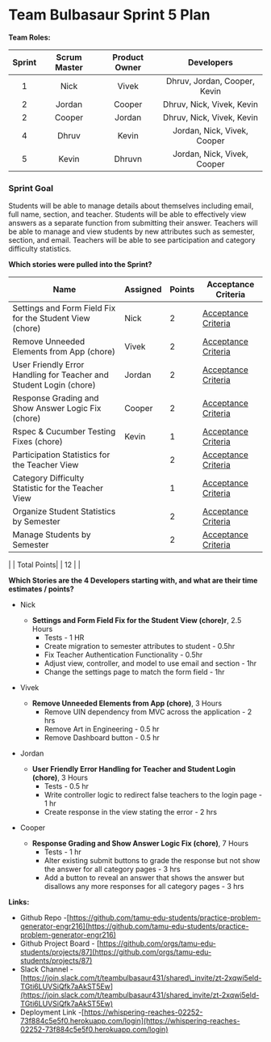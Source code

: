 

# Team Bulbasaur Sprint 5 Plan

**Team Roles:**

| Sprint | Scrum Master | Product Owner | Developers |
| :---: | :---: | :---: | :---: |
| 1 | Nick | Vivek | Dhruv, Jordan, Cooper, Kevin |
| 2 | Jordan | Cooper | Dhruv, Nick, Vivek, Kevin |
| 2 | Cooper | Jordan | Dhruv, Nick, Vivek, Kevin |
| 4 | Dhruv | Kevin | Jordan, Nick, Vivek, Cooper |
| 5 | Kevin | Dhruvn | Jordan, Nick, Vivek, Cooper |

### Sprint Goal
Students will be able to manage details about themselves including email, full name, section, and teacher. Students will be able to effectively view answers as a separate function from submitting their answer.
Teachers will be able to manage and view students by new attributes such as semester, section, and email. Teachers will be able to see participation and category difficulty statistics.
<br>


**Which stories were pulled into the Sprint?**

| Name                               | Assigned   | Points | Acceptance Criteria                                                                                                             |
|------------------------------------|------------|--------|---------------------------------------------------------------------------------------------------------------------------------|
| Settings and Form Field Fix for the Student View (chore)           |  Nick  | 2      | [Acceptance Criteria]()                                                                       |
| Remove Unneeded Elements from App (chore)         |  Vivek  | 2      | [Acceptance Criteria]()                                                                         |
| User Friendly Error Handling for Teacher and Student Login (chore)              |  Jordan  | 2      | [Acceptance Criteria]()                                                                                                       |
| Response Grading and Show Answer Logic Fix (chore)               |  Cooper  | 2      | [Acceptance Criteria]()                                                |
|  Rspec & Cucumber Testing Fixes (chore) | Kevin  | 1      | [Acceptance Criteria]()                                                                                                       |
| Participation Statistics for the Teacher View        |    | 2      | [Acceptance Criteria]()                                                                                                       |
| Category Difficulty Statistic for the Teacher View          |    | 1      | [Acceptance Criteria]()                                                                                                       |           
| Organize Student Statistics by Semester |   | 2 | [Acceptance Criteria]() |
| Manage Students by Semester |   | 2 | [Acceptance Criteria]() |
|
| Total Points|    | 12      |                                                                                                      |





**Which Stories are the 4 Developers starting with, and what are their time estimates / points?**
 
* Nick   
  * **Settings and Form Field Fix for the Student View (chore)r**, 2.5 Hours
     * Tests - 1 HR
     * Create migration to semester attributes to student - 0.5hr
     * Fix Teacher Authentication Functionality - 0.5hr
     * Adjust view, controller, and model to use email and section  - 1hr
     * Change the settings page to match the form field - 1hr

* Vivek  
  * **Remove Unneeded Elements from App (chore)**, 3 Hours
     * Remove UIN dependency from MVC across the application - 2 hrs
     * Remove Art in Engineering - 0.5 hr
     * Remove Dashboard button  - 0.5 hr

* Jordan   
  * **User Friendly Error Handling for Teacher and Student Login (chore)**, 3 Hours
     * Tests - 0.5 hr
     * Write controller logic to redirect false teachers to the login page - 1 hr
     * Create response in the view stating the error - 2 hrs
     
* Cooper 
  * **Response Grading and Show Answer Logic Fix (chore)**, 7 Hours
     * Tests - 1 hr
     * Alter existing submit buttons to grade the response but not show the answer for all category pages - 3 hrs
     * Add a button to reveal an answer that shows the answer but disallows any more responses for all category pages - 3 hrs

**Links:**

* Github Repo \-[https://github.com/tamu-edu-students/practice-problem-generator-engr216](https://github.com/tamu-edu-students/practice-problem-generator-engr216)  
* Github Project Board \- [https://github.com/orgs/tamu-edu-students/projects/87](https://github.com/orgs/tamu-edu-students/projects/87)  
* Slack Channel \- [https://join.slack.com/t/teambulbasaur431/shared\_invite/zt-2xqwi5eld-TGti6LUVSiQfk7aAkST5Ew](https://join.slack.com/t/teambulbasaur431/shared_invite/zt-2xqwi5eld-TGti6LUVSiQfk7aAkST5Ew)
* Deployment Link \-[https://whispering-reaches-02252-73f884c5e5f0.herokuapp.com/login](https://whispering-reaches-02252-73f884c5e5f0.herokuapp.com/login)
